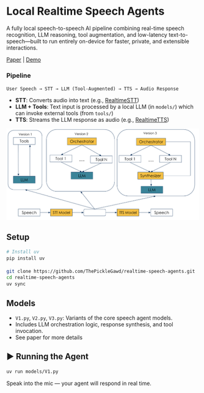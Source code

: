 # Local Realtime Speech Agents

A fully local speech-to-speech AI pipeline combining real-time speech recognition, LLM reasoning, tool augmentation, and low-latency text-to-speech—built to run entirely on-device for faster, private, and extensible interactions.

[Paper](/docs/paper.pdf) | [Demo](https://drive.google.com/file/d/1JloowwSbQ0DcNZWMM6BvuEYxB-4Mc93c/view?usp=drive_link)

### Pipeline

```
User Speech → STT → LLM (Tool-Augmented) → TTS → Audio Response
```

- **STT**: Converts audio into text (e.g., [RealtimeSTT](https://github.com/KoljaB/RealtimeSTT))
- **LLM + Tools**: Text input is processed by a local LLM (in `models/`) which can invoke external tools (from `tools/`)
- **TTS**: Streams the LLM response as audio (e.g., [RealtimeTTS](https://github.com/KoljaB/RealtimeTTS))

![Models](/docs/models.png)

## Setup

```bash
# Install uv
pip install uv

git clone https://github.com/ThePickleGawd/realtime-speech-agents.git
cd realtime-speech-agents
uv sync
```

## Models

- `V1.py`, `V2.py`, `V3.py`: Variants of the core speech agent models.
- Includes LLM orchestration logic, response synthesis, and tool invocation.
- See paper for more details

## ▶️ Running the Agent

```bash
uv run models/V1.py
```

Speak into the mic — your agent will respond in real time.
